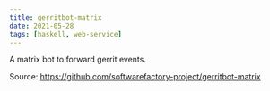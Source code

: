 ```yaml
---
title: gerritbot-matrix
date: 2021-05-28
tags: [haskell, web-service]
---
```


A matrix bot to forward gerrit events.

Source: https://github.com/softwarefactory-project/gerritbot-matrix
